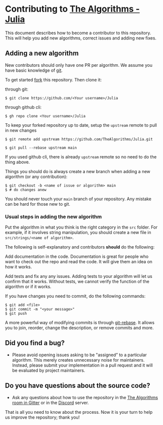 # Contributing to [The Algorithms - Julia](https://github.com/TheAlgorithms/Julia)

This document describes how to become a contributor to this repository. This will help you add new algorithms, correct issues and adding new fixes.

## Adding a new algorithm

New contributors should only have one PR per algorithm. We assume you have basic knowledge of [git](https://git-scm.org).

To get started [fork](https://help.github.com/articles/fork-a-repo) this repository. Then clone it:

through git:

	$ git clone https://github.com/<Your username>/Julia

through github cli:

	$ gh repo clone <Your username>/Julia

To keep your forked repository up to date, setup the `upstream` remote to pull in new changes

	$ git remote add upstream https://github.com/TheAlgorithms/Julia.git

	$ git pull --rebase upstream main

If you used github cli, there is already `upstream` remote so no need to do the thing above.

Things you should do is always create a new branch when adding a new algorithm (or any contribution):

	$ git checkout -b <name of issue or algorithm> main
	$ # do changes anew

You should never touch your `main` branch of your repository. Any mistake can be hard for those new to git.

### Usual steps in adding the new algorithm

Put the algorithm in what you think is the right category in the `src` folder. For example, if it involves string manipulation, you should create a new file in `src/strings/<name of algorithm>`.

The following is self-explanatory and contributors **should** do the following:

Add documentation in the code. Documentation is great for people who want to check out the repo and read the code. It will give them an idea on how it works.

Add tests and fix any any issues. Adding tests to your algorithm will let us confirm that it works. Without tests, we cannot verify the function of the algorithm or if it works.

If you have changes you need to commit, do the following commands:

	$ git add <file>
	$ git commit -m "<your message>"
	$ git push

A more powerful way of modifying commits is through [git-rebase](https://git-scm.org/docs/git-rebase#_interactive_mode). It allows you to join, reorder, change the description, or remove commits and more.

## Did you find a bug?

- Please avoid opening issues asking to be "assigned” to a particular algorithm. This merely creates unnecessary noise for maintainers. Instead, please submit your implementation in a pull request and it will be evaluated by project maintainers.

## Do you have questions about the source code?

- Ask any questions about how to use the repository in the [The Algorithms room in Gitter](https://gitter.im/TheAlgorithms/community?source=orgpage#) or in the [Discord](https://discord.gg/c7MnfGFGa6) server.

That is all you need to know about the process. Now it is your turn to help us improve the repository; thank you!

